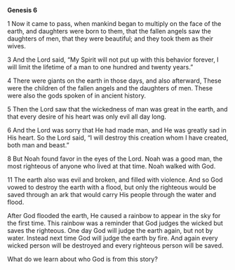 **Genesis 6**

1 Now it came to pass, when mankind began to multiply on the face of the earth, and daughters were born to them, that the fallen angels saw the daughters of men, that they were beautiful; and they took them as their wives.

3 And the Lord said, “My Spirit will not put up with this behavior forever, I will limit the lifetime of a man to one hundred and twenty years.”

4 There were giants on the earth in those days, and also afterward, These were the children of the fallen angels and the daughters of men. These were also the gods spoken of in ancient history.

5 Then the Lord saw that the wickedness of man was great in the earth, and that every desire of his heart was only evil all day long.

6 And the Lord was sorry that He had made man, and He was greatly sad in His heart. So the Lord said, “I will destroy this creation whom I have created, both man and beast.”

8 But Noah found favor in the eyes of the Lord. Noah was a good man, the most righteous of anyone who lived at that time. Noah walked with God.

11 The earth also was evil and broken, and filled with violence. And so God vowed to destroy the earth with a flood, but only the righteous would be saved through an ark that would carry His people through the water and flood.

After God flooded the earth, He caused a rainbow to appear in the sky for the first time. This rainbow was a reminder that God judges the wicked but saves the righteous. One day God will judge the earth again, but not by water. Instead next time God will judge the earth by fire. And again every wicked person will be destroyed and every righteous person will be saved.

What do we learn about who God is from this story?